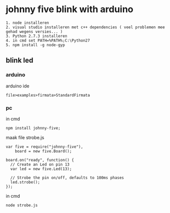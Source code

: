 # johnny five blink with arduino
```Johnny five installatie
1. node installeren
2. visual studio installeren met c++ dependencies ( veel problemen mee gehad wegens versies... )
3. Python 2.7.3 installeren
4. in cmd set PATH=%PATH%;C:\Python27
5. npm install -g node-gyp
```

## blink led

### arduino

arduino ide
```
file>examples>firmata>StandardFirmata
```

### pc

in cmd
```
npm install johnny-five;
```

maak file strobe.js 
```
var five = require("johnny-five"),
    board = new five.Board();

board.on("ready", function() {
  // Create an Led on pin 13
  var led = new five.Led(13);

  // Strobe the pin on/off, defaults to 100ms phases
  led.strobe();
});
```

in cmd
```
node strobe.js
```